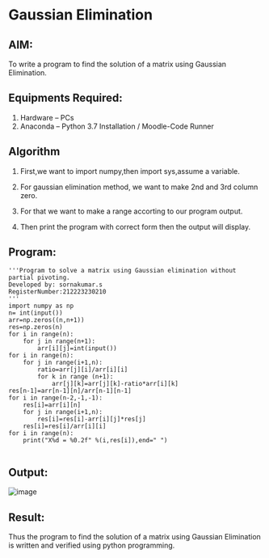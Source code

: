 # Gaussian Elimination

## AIM:
To write a program to find the solution of a matrix using Gaussian Elimination.

## Equipments Required:
1. Hardware – PCs
2. Anaconda – Python 3.7 Installation / Moodle-Code Runner

## Algorithm
1. First,we want to import numpy,then import sys,assume a variable.

2. For gaussian elimination method, we want to make 2nd and 3rd column zero.

3. For that we want to make a range accorting to our program output.

4. Then print the program with correct form then the output will display.

## Program:
```
'''Program to solve a matrix using Gaussian elimination without partial pivoting.
Developed by: sornakumar.s
RegisterNumber:212223230210
'''
import numpy as np
n= int(input())
arr=np.zeros((n,n+1))
res=np.zeros(n)
for i in range(n):
    for j in range(n+1):
        arr[i][j]=int(input())
for i in range(n):
    for j in range(i+1,n):
        ratio=arr[j][i]/arr[i][i]
        for k in range (n+1):
            arr[j][k]=arr[j][k]-ratio*arr[i][k]
res[n-1]=arr[n-1][n]/arr[n-1][n-1]  
for i in range(n-2,-1,-1):
    res[i]=arr[i][n]
    for j in range(i+1,n):
        res[i]=res[i]-arr[i][j]*res[j]
    res[i]=res[i]/arr[i][i]  
for i in range(n):
    print("X%d = %0.2f" %(i,res[i]),end=" ")
    
```

## Output:
![image](https://github.com/Sornakumar16/Gaussian/assets/138849327/01480fdb-7a09-46d2-93dd-9c6400ecb1fd)


## Result:
Thus the program to find the solution of a matrix using Gaussian Elimination is written and verified using python programming.

